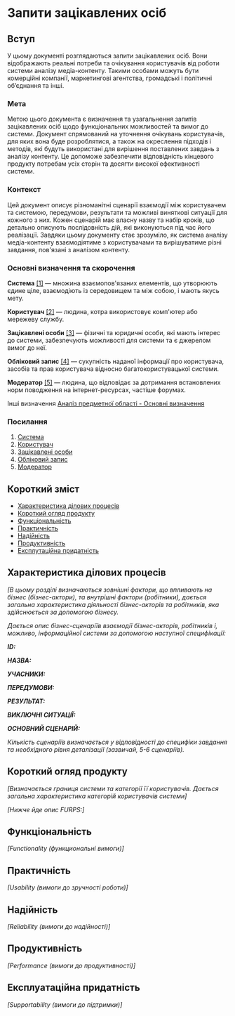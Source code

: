 # Запити зацікавлених осіб

## Вступ

У цьому документі розглядаються запити зацікавлених осіб. Вони відображають реальні потреби та очікування користувачів від роботи системи аналізу медіа-контенту. Такими особами можуть бути комерційні компанії, маркетингові агентства, громадські і політичні об’єднання та інші.

### Мета 

Метою цього документа є визначення та узагальнення запитів зацікавлених осіб щодо функціональних можливостей та вимог до системи. Документ спрямований на уточнення очікувань користувачів, для яких вона буде розроблятися, а також на окреслення підходів і методів, які будуть використані для вирішення поставлених завдань з аналізу контенту. Це допоможе забезпечити відповідність кінцевого продукту потребам усіх сторін та досягти високої ефективності системи.

### Контекст

Цей документ описує різноманітні сценарії взаємодії між користувачем та системою, передумови, результати та можливі виняткові ситуації для кожного з них. Кожен сценарій має власну назву та набір кроків, що детально описують послідовність дій, які виконуються під час його реалізації. Завдяки цьому документу стає зрозуміло, як система аналізу медіа-контенту взаємодіятиме з користувачами та вирішуватиме різні завдання, пов'язані з аналізом контенту.


### Основні визначення та скорочення

**Система** [[1]](#link1) — множина взаємопов'язаних елементів, що утворюють єдине ціле, взаємодіють із середовищем та між собою, і мають якусь мету.

**Користувач** [[2]](#link2) — людина, котра використовує комп'ютер або мережеву службу.

**Зацікавлені особи** [[3]](#link3) — фізичні та юридичні особи, які мають інтерес до системи, забезпечують можливості для системи та є джерелом вимог до неї.

**Обліковий запис** [[4]](#link4) — сукупність наданої інформації про користувача, засобів та прав користувача відносно багатокористувацької системи.

**Модератор** [[5]](#link5) — людина, що відповідає за дотримання встановлених норм поводження на інтернет-ресурсах, частіше форумах.

Інші визначення [Аналіз предметної області - Основні визначення](state-of-the-art.md#основні-визначення)


### Посилання

1. <a name="link1" href="https://uk.wikipedia.org/wiki/%D0%A1%D0%B8%D1%81%D1%82%D0%B5%D0%BC%D0%B0">Система</a>
2. <a name="link2" href="https://uk.wikipedia.org/wiki/%D0%9A%D0%BE%D1%80%D0%B8%D1%81%D1%82%D1%83%D0%B2%D0%B0%D1%87_(%D1%96%D0%BD%D1%84%D0%BE%D1%80%D0%BC%D0%B0%D1%82%D0%B8%D0%BA%D0%B0)">Користувач</a>
3. <a name="link3" href="https://uk.wikipedia.org/wiki/%D0%97%D0%B0%D1%86%D1%96%D0%BA%D0%B0%D0%B2%D0%BB%D0%B5%D0%BD%D1%96_%D1%81%D1%82%D0%BE%D1%80%D0%BE%D0%BD%D0%B8">Зацікавлені особи</a>
4. <a name="link4" href="https://uk.wikipedia.org/wiki/%D0%9E%D0%B1%D0%BB%D1%96%D0%BA%D0%BE%D0%B2%D0%B8%D0%B9_%D0%B7%D0%B0%D0%BF%D0%B8%D1%81">Обліковий запис</a>
5. <a name="link5" href="https://uk.wikipedia.org/wiki/%D0%9C%D0%BE%D0%B4%D0%B5%D1%80%D0%B0%D1%82%D0%BE%D1%80_(IT)">Модератор</a>


## Короткий зміст

- [Характеристика ділових процесів](#характеристика-ділових-процесів)
- [Короткий огляд продукту](#короткий-огляд-продукту)
- [Функціональність](#функціональність)
- [Практичність](#практичність)
- [Надійність](#надійність)
- [Продуктивність](#продуктивність)
- [Експлутаційна придатність](#експлуатаційна-придатність)

## Характеристика ділових процесів

*[В цьому розділі визначаються зовнішні фактори, що впливають на бізнес (бізнес-актори), 
та внутрішні фактори (робітники), дається загальна характеристика діяльності бізнес-акторів 
та робітників, яка здійснюється за допомогою бізнесу.*

*Дається опис бізнес-сценаріїв взаємодії бізнес-акторів, робітників і, можливо, інформаційної системи за допомогою наступної
специфікації:*

   
***ID:***
    
***НАЗВА:***
    
***УЧАСНИКИ:***

***ПЕРЕДУМОВИ:***

***РЕЗУЛЬТАТ:***

***ВИКЛЮЧНІ СИТУАЦІЇ:***

***ОСНОВНИЙ СЦЕНАРІЙ:***

*Кількість сценаріїв визначається у відповідності до специфіки завдання та необхідного 
рівня деталізації (зазвичай, 5-6 сценаріїв).*

## Короткий огляд продукту

*[Визначається границя системи та категорії її користувачів. Дається загальна характеристика категорій користувачів
системи]*

*[Нижче йде опис FURPS:]*


## Функціональність

*[Functionality (функциональні вимоги)]*

## Практичність

*[Usability (вимоги до зручності роботи)]*

## Надійність

*[Reliability (вимоги до надійності)]*

## Продуктивність

*[Performance (вимоги до продуктивності)]*

## Експлуатаційна придатність

*[Supportability (вимоги до підтримки)]*
